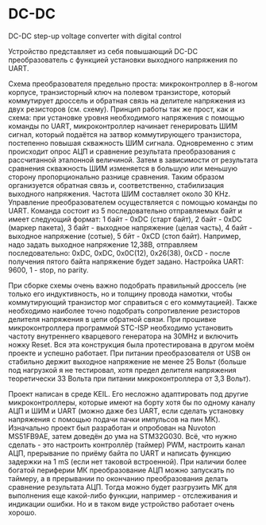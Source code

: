 # DC-DC
DC-DC step-up voltage converter with digital control

Устройство представляет из себя повышающий DC-DC преобразователь с функцией установки выходного напряжения по UART. 

Схема преобразователя предельно проста: микроконтроллер в 8-ногом корпусе, транзисторный ключ на полевом транзисторе, который коммутирует дроссель и обратная связь на делителе напряжения из двух резисторов (см. схему).
Принцип работы так же прост, как и схема: при установке уровня необходимого напряжения с помощью команды по UART, микроконтроллер начинает генерировать ШИМ сигнал, который подаётся на затвор коммутирующего транзистора, постепенно повышая скважность ШИМ сигнала. Одновременно с этим происходит опрос АЦП и сравнение результата преобразования с рассчитанной эталонной величиной. Затем в зависимости от результата сравнения скважность ШИМ изменяется в большую или меньшую сторону пропорционально разнице сравнения. Таким образом организуется обратная связь и, соответственно, стабилизация выходного напряжения. Частота ШИМ составляет около 30 KHz.
Управление преобразователем осуществляется с помощью команды по UART. Команда состоит из 5 последовательно отправляемых байт и имеет следующий формат: 1 байт - 0xDC (старт байт), 2 байт - 0xDC (маркер пакета), 3 байт - выходное напряжение (целая часть), 4 байт - выходное напряжение (сотые), 5 бйт - 0xCD (стоп байт). Например, надо задать выходное напряжение 12,38В, отправляем последовательно: 0xDC, 0xDC, 0x0C(12), 0x26(38), 0xCD - после получения пятого байта напряжение будет задано.
Настройка UART: 9600, 1 - stop, no parity.

При сборке схемы очень важно подобрать правильный дроссель (не только его индуктивность, но и толщину провода намотки, чтобы коммутирующий транзистор мог справиться с его коммутацией). Также необходимо наиболее точно подобрать сопротивление резисторов делителя напряжения в цепи обратной связи.
При прошивке микроконтроллера программой STC-ISP необходимо установить частоту внутреннего кварцевого генератора на 30MHz и включить ножку Reset.
Вся эта конструкция была протестирована в другом моём проекте и успешно работает. При питании преобразователя от USB он стабильно держит выходное напряжение не менее  25 Вольт (больше под нагрузкой я не тестировал, хотя предел делителя напряжения теоретически 33 Вольта при питании микроконтроллера от 3,3 Вольт).

Проект написан в среде KEIL. Его несложно адаптировать под другие микроконтроллеры, которые имеют на борту хотя бы по одному каналу АЦП и ШИМ и UART (можно даже без UART, если сделать установку напряжения с помощью подачи пачки импульсов на пин МК). Изначально проект был разработан и опробован на Nuvoton MS51FB9AE, затем доведён до ума на STM32G030. Всё, что нужно сделать - это настроить контроллёр (таймер) PWM, настроить канал АЦП, прерывание по приёму байта по UART и написать функцию задержки на 1 mS (если нет таковой встроенной). При наличии более богатой периферии МК преобразование АЦП можно запускать по таймеру, а в прерывании по окончанию преобразования делать сравнение результата АЦП. Тогда можно будет разгрузить МК для выполнения еще какой-либо функции, например - отслеживания и индикации ошибки. Но и в таком виде устройство работает очень хорошо.
